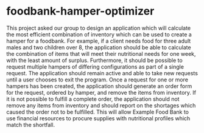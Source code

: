 # foodbank-hamper-optimizer
This project asked our group to design an application which will calculate the most efficient combination of inventory which can be used to create a hamper for a foodbank. 
For example, if a client needs food for three adult males and two children over 8, the application should be able to calculate the combination of items that will meet their nutritional needs for one week, with the least amount of surplus. 
Furthermore, it should be possible to request multiple hampers of differing configurations as part of a single request. 
The application should remain active and able to take new requests until a user chooses to exit the program.
Once a request for one or more hampers has been created, the application should generate an order form for the request, ordered by hamper, and remove the items from inventory. 
If it is not possible to fulfill a complete order, the application should not remove any items from inventory and should report on the shortages which caused the order not to be fulfilled. 
This will allow Example Food Bank to use financial resources to procure supplies with nutritional profiles which match the shortfall.
